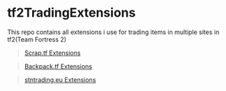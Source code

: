 # tf2TradingExtensions

This repo contains all extensions i use for trading items in multiple sites in tf2(Team Fortress 2)

> <a href="./scrap.tf">Scrap.tf Extensions</a><br />

> <a href="./backpack.tf">Backpack.tf Extensions</a><br />

> <a href="./stntrading.eu">stntrading.eu Extensions</a>